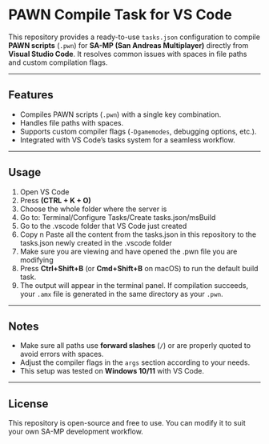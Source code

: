# PAWN Compile Task for VS Code

This repository provides a ready-to-use `tasks.json` configuration to compile **PAWN scripts** (`.pwn`) for **SA-MP (San Andreas Multiplayer)** directly from **Visual Studio Code**. It resolves common issues with spaces in file paths and custom compilation flags.

---

## Features

- Compiles PAWN scripts (`.pwn`) with a single key combination.
- Handles file paths with spaces.
- Supports custom compiler flags (`-Dgamemodes`, debugging options, etc.).
- Integrated with VS Code’s tasks system for a seamless workflow.

---

## Usage

1. Open VS Code
2. Press **(CTRL + K + O)**
3. Choose the whole folder where the server is
4. Go to: Terminal/Configure Tasks/Create tasks.json/msBuild
5. Go to the .vscode folder that VS Code just created
6. Copy n Paste all the content from the tasks.json in this repository to the tasks.json newly created in the .vscode folder
7. Make sure you are viewing and have opened the .pwn file you are modifying
8. Press **Ctrl+Shift+B** (or **Cmd+Shift+B** on macOS) to run the default build task.
9. The output will appear in the terminal panel. If compilation succeeds, your `.amx` file is generated in the same directory as your `.pwn`.

---

## Notes

- Make sure all paths use **forward slashes** (`/`) or are properly quoted to avoid errors with spaces.
- Adjust the compiler flags in the `args` section according to your needs.
- This setup was tested on **Windows 10/11** with VS Code.

---

## License

This repository is open-source and free to use. You can modify it to suit your own SA-MP development workflow.
